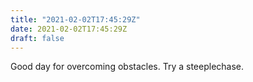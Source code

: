 ```yaml
---
title: "2021-02-02T17:45:29Z"
date: 2021-02-02T17:45:29Z
draft: false
---
```


Good day for overcoming obstacles.  Try a steeplechase.
